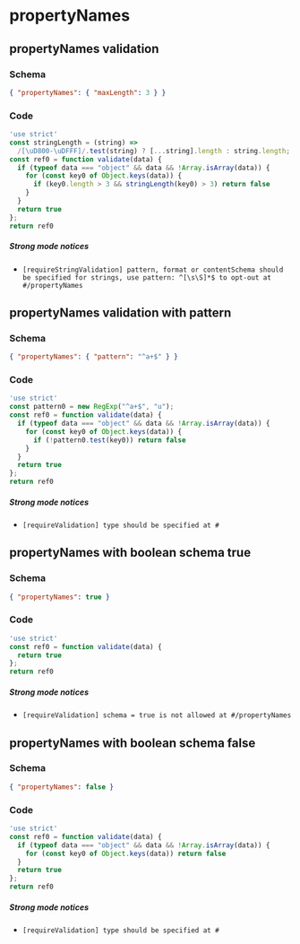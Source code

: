 # propertyNames

## propertyNames validation

### Schema

```json
{ "propertyNames": { "maxLength": 3 } }
```

### Code

```js
'use strict'
const stringLength = (string) =>
  /[\uD800-\uDFFF]/.test(string) ? [...string].length : string.length;
const ref0 = function validate(data) {
  if (typeof data === "object" && data && !Array.isArray(data)) {
    for (const key0 of Object.keys(data)) {
      if (key0.length > 3 && stringLength(key0) > 3) return false
    }
  }
  return true
};
return ref0
```

##### Strong mode notices

 * `[requireStringValidation] pattern, format or contentSchema should be specified for strings, use pattern: ^[\s\S]*$ to opt-out at #/propertyNames`


## propertyNames validation with pattern

### Schema

```json
{ "propertyNames": { "pattern": "^a+$" } }
```

### Code

```js
'use strict'
const pattern0 = new RegExp("^a+$", "u");
const ref0 = function validate(data) {
  if (typeof data === "object" && data && !Array.isArray(data)) {
    for (const key0 of Object.keys(data)) {
      if (!pattern0.test(key0)) return false
    }
  }
  return true
};
return ref0
```

##### Strong mode notices

 * `[requireValidation] type should be specified at #`


## propertyNames with boolean schema true

### Schema

```json
{ "propertyNames": true }
```

### Code

```js
'use strict'
const ref0 = function validate(data) {
  return true
};
return ref0
```

##### Strong mode notices

 * `[requireValidation] schema = true is not allowed at #/propertyNames`


## propertyNames with boolean schema false

### Schema

```json
{ "propertyNames": false }
```

### Code

```js
'use strict'
const ref0 = function validate(data) {
  if (typeof data === "object" && data && !Array.isArray(data)) {
    for (const key0 of Object.keys(data)) return false
  }
  return true
};
return ref0
```

##### Strong mode notices

 * `[requireValidation] type should be specified at #`

